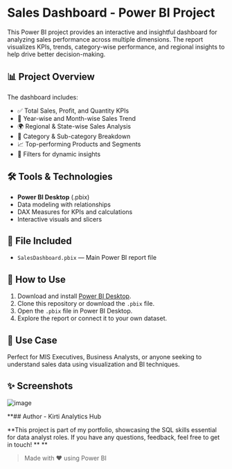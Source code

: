 
# Sales Dashboard - Power BI Project

This Power BI project provides an interactive and insightful dashboard for analyzing sales performance across multiple dimensions. The report visualizes KPIs, trends, category-wise performance, and regional insights to help drive better decision-making.

## 📊 Project Overview

The dashboard includes:

- ✅ Total Sales, Profit, and Quantity KPIs
- 📅 Year-wise and Month-wise Sales Trend
- 🌍 Regional & State-wise Sales Analysis
- 🛒 Category & Sub-category Breakdown
- 📈 Top-performing Products and Segments
- 📌 Filters for dynamic insights

## 🛠️ Tools & Technologies

- **Power BI Desktop** (.pbix)
- Data modeling with relationships
- DAX Measures for KPIs and calculations
- Interactive visuals and slicers

## 📁 File Included

- `SalesDashboard.pbix` — Main Power BI report file

## 🚀 How to Use

1. Download and install [Power BI Desktop](https://powerbi.microsoft.com/desktop/).
2. Clone this repository or download the `.pbix` file.
3. Open the `.pbix` file in Power BI Desktop.
4. Explore the report or connect it to your own dataset.

## 📌 Use Case

Perfect for MIS Executives, Business Analysts, or anyone seeking to understand sales data using visualization and BI techniques.

## ✨ Screenshots
![image](https://github.com/user-attachments/assets/59b4f754-f1ec-44e6-8eab-ccb433323b49)

**## Author - Kirti Analytics Hub

**This project is part of my portfolio, showcasing the SQL skills essential for data analyst roles. If you have any questions, feedback, feel free to get in touch!
**
**
> Made with ❤️ using Power BI
